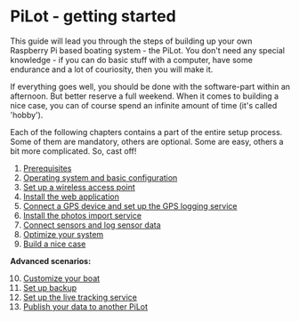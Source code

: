 # PiLot - getting started
This guide will lead you through the steps of building up your own Raspberry Pi based boating system - the PiLot. You don't need any special knowledge - if you can do basic stuff with a computer, have some endurance and a lot of couriosity, then you will make it.

If everything goes well, you should be done with the software-part within an afternoon. But better reserve a full weekend. When it comes to building a nice case, you can of course spend an infinite amount of time (it's called 'hobby').

Each of the following chapters contains a part of the entire setup process. Some of them are mandatory, others are optional. Some are easy, others a bit more complicated. So, cast off!

1. [Prerequisites](prerequisites.md)
2. [Operating system and basic configuration](basics.md)
3. [Set up a wireless access point](ap.md)
4. [Install the web application](web.md)
5. [Connect a GPS device and set up the GPS logging service](gps.md)
6. [Install the photos import service](photoimport.md)
7. [Connect sensors and log sensor data](sensors.md)
8. [Optimize your system](optimize.md)
9. [Build a nice case](case.md)

**Advanced scenarios:**

10. [Customize your boat](boat.md)
11. [Set up backup](backup.md)
12. [Set up the live tracking service](livetracking.md)
13. [Publish your data to another PiLot](publish.md)
